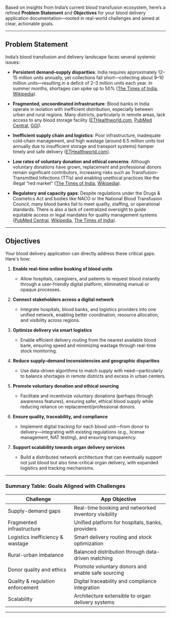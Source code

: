  Based on insights from India’s current blood transfusion ecosystem, here’s a refined **Problem Statement** and **Objectives** for your blood delivery application documentation—rooted in real-world challenges and aimed at clear, actionable goals.

---

## Problem Statement

India’s blood transfusion and delivery landscape faces several systemic issues:

* **Persistent demand–supply disparities**: India requires approximately 12–15 million units annually, yet collections fall short—collecting about 9–10 million units—resulting in a deficit of 2–3 million units each year. In summer months, shortages can spike up to 50% ([The Times of India][1], [Wikipedia][2]).

* **Fragmented, uncoordinated infrastructure**: Blood banks in India operate in isolation with inefficient distribution, especially between urban and rural regions. Many districts, particularly in remote areas, lack access to any blood storage facility ([ETHealthworld.com][3], [PubMed Central][4], [GGI][5]).

* **Inefficient supply chain and logistics**: Poor infrastructure, inadequate cold-chain management, and high wastage (around 6.5 million units lost annually due to insufficient storage and transport systems) hamper timely and safe delivery ([ETHealthworld.com][6]).

* **Low rates of voluntary donation and ethical concerns**: Although voluntary donations have grown, replacement and professional donors remain significant contributors, increasing risks such as Transfusion-Transmitted Infections (TTIs) and enabling unethical practices like the illegal “red market” ([The Times of India][1], [Wikipedia][2]).

* **Regulatory and capacity gaps**: Despite regulations under the Drugs & Cosmetics Act and bodies like NACO or the National Blood Transfusion Council, many blood banks fail to meet quality, staffing, or operational standards. There is also a lack of centralized oversight to guide equitable access or legal mandates for quality management systems ([PubMed Central][7], [Wikipedia][2], [The Times of India][1]).

---

## Objectives

Your blood delivery application can directly address these critical gaps. Here's how:

1. **Enable real-time online booking of blood units**

   * Allow hospitals, caregivers, and patients to request blood instantly through a user-friendly digital platform, eliminating manual or opaque processes.

2. **Connect stakeholders across a digital network**

   * Integrate hospitals, blood banks, and logistics providers into one unified network, enabling better coordination, resource allocation, and visibility across regions.

3. **Optimize delivery via smart logistics**

   * Enable efficient delivery routing from the nearest available blood bank, ensuring speed and minimizing wastage through real-time stock monitoring.

4. **Reduce supply–demand inconsistencies and geographic disparities**

   * Use data-driven algorithms to match supply with need—particularly to balance shortages in remote districts and excess in urban centers.

5. **Promote voluntary donation and ethical sourcing**

   * Facilitate and incentivize voluntary donations (perhaps through awareness features), ensuring safer, ethical blood supply while reducing reliance on replacement/professional donors.

6. **Ensure quality, traceability, and compliance**

   * Implement digital tracking for each blood unit—from donor to delivery—integrating with existing regulations (e.g., license management, NAT testing), and ensuring transparency.

7. **Support scalability towards organ delivery services**

   * Build a distributed network architecture that can eventually support not just blood but also time-critical organ delivery, with expanded logistics and tracking mechanisms.

---

### Summary Table: Goals Aligned with Challenges

| **Challenge**                    | **App Objective**                                    |
| -------------------------------- | ---------------------------------------------------- |
| Supply-demand gaps               | Real-time booking and networked inventory visibility |
| Fragmented infrastructure        | Unified platform for hospitals, banks, providers     |
| Logistics inefficiency & wastage | Smart delivery routing and stock optimization        |
| Rural-urban imbalance            | Balanced distribution through data-driven matching   |
| Donor quality and ethics         | Promote voluntary donors and enable safe sourcing    |
| Quality & regulation enforcement | Digital traceability and compliance integration      |
| Scalability                      | Architecture extensible to organ delivery systems    |

---



[1]: https://timesofindia.indiatimes.com/city/nagpur/lack-of-voluntary-blood-donations-help-red-market-thrive/articleshow/121834467.cms?utm_source=chatgpt.com "Lack of voluntary blood donations help 'red market' thrive"
[2]: https://en.wikipedia.org/wiki/Blood_donation_in_India?utm_source=chatgpt.com "Blood donation in India"
[3]: https://health.economictimes.indiatimes.com/news/policy/blood-transfusion-service-in-india-continues-to-be-unorganized-and-fragmented-suryaprabha-sadasivan/69780706?utm_source=chatgpt.com "Blood transfusion service in India continues to be unorganized and fragmented : Suryaprabha Sadasivan, ETHealthworld"
[4]: https://pmc.ncbi.nlm.nih.gov/articles/PMC8523628/?utm_source=chatgpt.com "Assessment of Performance of Blood Banks in India: A National Level Cross Sectional Study - PMC"
[5]: https://www.councilonsustainabledevelopment.org/post/shortage-of-blood-flourishing-illegal-blood-supply-market-in-india?utm_source=chatgpt.com "Shortage of Blood: Flourishing Illegal Blood Supply Market in India"
[6]: https://health.economictimes.indiatimes.com/news/health-it/robust-technology-cold-chain-key-to-efficient-blood-management-and-safety/99037857?utm_source=chatgpt.com "Robust technology, cold chain key to efficient blood management and safety, ETHealthworld"
[7]: https://pmc.ncbi.nlm.nih.gov/articles/PMC8628249/?utm_source=chatgpt.com "A review of legal, regulatory, and policy aspects of blood transfusion services in India: Issues, challenges, and opportunities - PMC"
